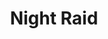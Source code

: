 ---
mission_id: niteraid
editorsChoice:
title: "Night Raid"
authors: 
    - "David Banz"
    - "Gregor Banz"
    - "Markus Banz"
date:
filename: "nraid133.zip"
description: "You are being sent to an Imperial techbase that is suspected to be involved in reaserch on the Dark Trooper project. Your job is to get in, find whatever you can and get back out. Caution is advised because some of the DT prototypes may already be operational."
heroImage: "./niteraid.png"
levelReplaced:	SECBASE
difficulty: yes
bm:	yes
fme: no
wax: yes
three_do: yes
voc: no
gmd: no
vue: no
lfd: no
base: "New level from scratch" 
editors: "DFUSE 1.0"

---